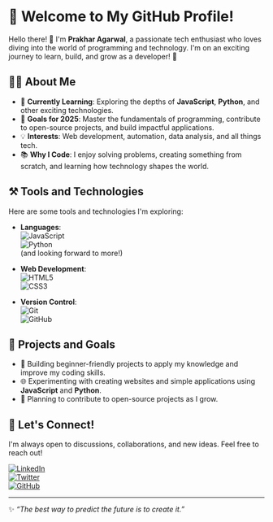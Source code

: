 # 🌟 Welcome to My GitHub Profile!

Hello there! 👋 I'm **Prakhar Agarwal**, a passionate tech enthusiast who loves diving into the world of programming and technology. I'm on an exciting journey to learn, build, and grow as a developer! 🚀  

## 👨‍💻 About Me
- 🌱 **Currently Learning**: Exploring the depths of **JavaScript**, **Python**, and other exciting technologies.  
- 🎯 **Goals for 2025**: Master the fundamentals of programming, contribute to open-source projects, and build impactful applications.  
- 💡 **Interests**: Web development, automation, data analysis, and all things tech.  
- 📚 **Why I Code**: I enjoy solving problems, creating something from scratch, and learning how technology shapes the world.  

## ⚒️ Tools and Technologies  
Here are some tools and technologies I'm exploring:  
- **Languages**:  
  ![JavaScript](https://img.shields.io/badge/JavaScript-F7DF1E?style=for-the-badge&logo=javascript&logoColor=black)  
  ![Python](https://img.shields.io/badge/Python-3776AB?style=for-the-badge&logo=python&logoColor=white)  
  (and looking forward to more!)  

- **Web Development**:  
  ![HTML5](https://img.shields.io/badge/HTML5-E34F26?style=for-the-badge&logo=html5&logoColor=white)  
  ![CSS3](https://img.shields.io/badge/CSS3-1572B6?style=for-the-badge&logo=css3&logoColor=white)  

- **Version Control**:  
  ![Git](https://img.shields.io/badge/Git-F05032?style=for-the-badge&logo=git&logoColor=white)  
  ![GitHub](https://img.shields.io/badge/GitHub-181717?style=for-the-badge&logo=github&logoColor=white)  

## 📂 Projects and Goals  
- 🔭 Building beginner-friendly projects to apply my knowledge and improve my coding skills.  
- 🌐 Experimenting with creating websites and simple applications using **JavaScript** and **Python**.  
- 🤝 Planning to contribute to open-source projects as I grow.  

## 🚀 Let's Connect!  
I'm always open to discussions, collaborations, and new ideas. Feel free to reach out!  

[![LinkedIn](https://img.shields.io/badge/LinkedIn-0077B5?style=for-the-badge&logo=linkedin&logoColor=white)](https://www.linkedin.com/)  
[![Twitter](https://img.shields.io/badge/Twitter-1DA1F2?style=for-the-badge&logo=twitter&logoColor=white)](https://twitter.com/)  
[![GitHub](https://img.shields.io/badge/GitHub-181717?style=for-the-badge&logo=github&logoColor=white)](https://github.com/)  

---

✨ _“The best way to predict the future is to create it.”_  
